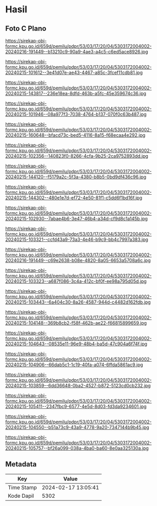 # Hasil

## Foto C Plano

https://sirekap-obj-formc.kpu.go.id/659d/pemilu/pdpr/53/03/17/20/04/5303172004002-20240216-191449--b13210c9-90a9-4ae3-a4c5-c6ed5ace8926.jpg

https://sirekap-obj-formc.kpu.go.id/659d/pemilu/pdpr/53/03/17/20/04/5303172004002-20240215-101612--3e41d07e-ae43-4467-a85c-3fcef11cdb81.jpg

https://sirekap-obj-formc.kpu.go.id/659d/pemilu/pdpr/53/03/17/20/04/5303172004002-20240215-143817--236e18ea-8dfd-463b-a5fc-45e359674c36.jpg

https://sirekap-obj-formc.kpu.go.id/659d/pemilu/pdpr/53/03/17/20/04/5303172004002-20240215-101946--08a977f3-7038-4764-b137-070f0c63b487.jpg

https://sirekap-obj-formc.kpu.go.id/659d/pemilu/pdpr/53/03/17/20/04/5303172004002-20240215-160648--bfacd73c-bed5-4116-8a15-f68ecaa4e292.jpg

https://sirekap-obj-formc.kpu.go.id/659d/pemilu/pdpr/53/03/17/20/04/5303172004002-20240215-102356--140823f0-8266-4cfa-9b25-2ca9752893dd.jpg

https://sirekap-obj-formc.kpu.go.id/659d/pemilu/pdpr/53/03/17/20/04/5303172004002-20240215-144120--f5179a2c-5f3a-4380-b8b5-0bd9df436c96.jpg

https://sirekap-obj-formc.kpu.go.id/659d/pemilu/pdpr/53/03/17/20/04/5303172004002-20240215-144302--480e1e7d-ef72-4e50-81f1-c5dd6f1bd16f.jpg

https://sirekap-obj-formc.kpu.go.id/659d/pemilu/pdpr/53/03/17/20/04/5303172004002-20240215-102930--7abae4b6-3e47-46b4-a34d-cf9d8c1a145b.jpg

https://sirekap-obj-formc.kpu.go.id/659d/pemilu/pdpr/53/03/17/20/04/5303172004002-20240215-103321--ccfd43a9-73a3-4e46-b9c9-bb4c7997a383.jpg

https://sirekap-obj-formc.kpu.go.id/659d/pemilu/pdpr/53/03/17/20/04/5303172004002-20240216-191449--c69e2638-b08e-4820-8a05-6653a5708a6c.jpg

https://sirekap-obj-formc.kpu.go.id/659d/pemilu/pdpr/53/03/17/20/04/5303172004002-20240215-103323--a687f086-3c4a-412c-bf0f-ee98a795d05d.jpg

https://sirekap-obj-formc.kpu.go.id/659d/pemilu/pdpr/53/03/17/20/04/5303172004002-20240215-103443--6a404c30-8a26-4587-944d-c4482d162fdb.jpg

https://sirekap-obj-formc.kpu.go.id/659d/pemilu/pdpr/53/03/17/20/04/5303172004002-20240215-104148--369b8cb2-f58f-462b-ae22-f66815899659.jpg

https://sirekap-obj-formc.kpu.go.id/659d/pemilu/pdpr/53/03/17/20/04/5303172004002-20240215-104643--08535e11-96e9-48b4-ba5d-47c904a6f74f.jpg

https://sirekap-obj-formc.kpu.go.id/659d/pemilu/pdpr/53/03/17/20/04/5303172004002-20240215-104906--66dab5c1-1c19-40fa-a074-6ffda5861ac9.jpg

https://sirekap-obj-formc.kpu.go.id/659d/pemilu/pdpr/53/03/17/20/04/5303172004002-20240215-103859--6dd36648-0ba2-4527-b872-5123cd0cb232.jpg

https://sirekap-obj-formc.kpu.go.id/659d/pemilu/pdpr/53/03/17/20/04/5303172004002-20240215-105411--2347fbc9-6577-4e5d-8d03-fd3da9234601.jpg

https://sirekap-obj-formc.kpu.go.id/659d/pemilu/pdpr/53/03/17/20/04/5303172004002-20240215-104550--b51a73c9-43a9-4778-9a20-7347144b9b45.jpg

https://sirekap-obj-formc.kpu.go.id/659d/pemilu/pdpr/53/03/17/20/04/5303172004002-20240215-105757--bf26a099-038a-4ba0-ba60-8e0aa325130a.jpg


## Metadata

| Key        | Value               |
| ---------- | ------------------- |
| Time Stamp | 2024-02-17 13:05:41 |
| Kode Dapil | 5302                |



